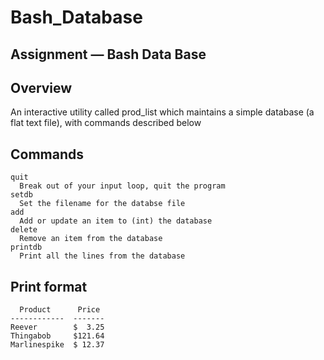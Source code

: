 # Bash_Database

## Assignment — Bash Data Base

## Overview
An interactive utility called prod_list which maintains a simple database (a flat text file), with commands described below

## Commands
```
quit
  Break out of your input loop, quit the program
setdb
  Set the filename for the databse file
add
  Add or update an item to (int) the database
delete
  Remove an item from the database
printdb
  Print all the lines from the database
```
## Print format

```
  Product      Price
------------  -------                                                                                                   
Reever        $  3.25
Thingabob     $121.64
Marlinespike  $ 12.37
```
